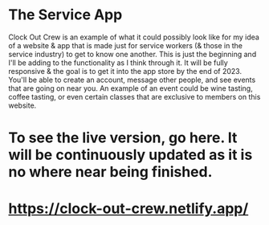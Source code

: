 # The Service App

Clock Out Crew is an example of what it could possibly look like for my idea of a website & app that is made just for service workers (& those in the service industry) to get to know one another. This is just the beginning and I'll be adding to the functionality as I think through it. It will be fully responsive & the goal is to get it into the app store by the end of 2023. You'll be able to create an account, message other people, and see events that are going on near you. An example of an event could be wine tasting, coffee tasting, or even certain classes that are exclusive to members on this website.

# To see the live version, go here. It will be continuously updated as it is no where near being finished.
# https://clock-out-crew.netlify.app/
